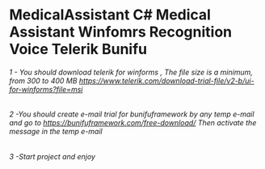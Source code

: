 # MedicalAssistant C# Medical Assistant Winfomrs Recognition Voice Telerik  Bunifu




###### 1 - You should download telerik for winforms , The file size is a minimum, from 300 to 400 MB https://www.telerik.com/download-trial-file/v2-b/ui-for-winforms?file=msi
###### 2 -You should create e-mail trial for bunifuframework by any temp e-mail and go to https://bunifuframework.com/free-download/ Then activate the message in the temp e-mail
###### 3 -Start project and enjoy
